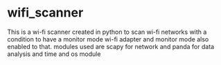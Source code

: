 # wifi_scanner
This is a wi-fi scanner created in python to scan wi-fi networks with a condition to have a monitor mode wi-fi adapter and monitor mode also enabled to that. 
modules used are scapy for network and panda for data analysis and time and os module

